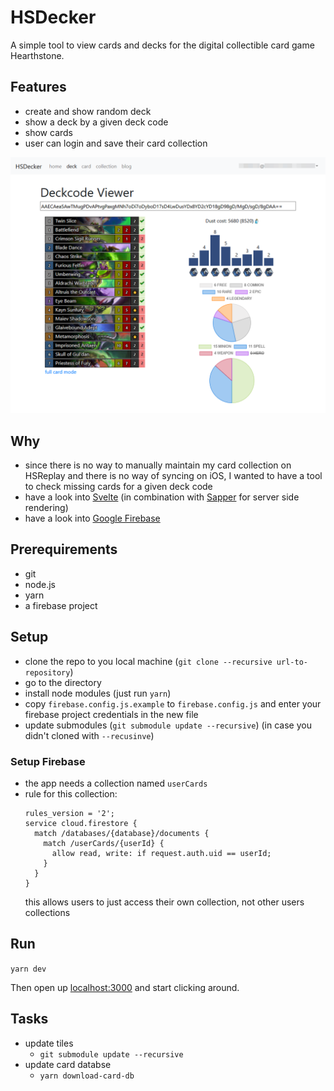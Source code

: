 # HSDecker

A simple tool to view cards and decks for the digital collectible card game Hearthstone.

## Features

- create and show random deck
- show a deck by a given deck code
- show cards
- user can login and save their card collection

![Screenshot](static/img/screenshot.png?raw=true)

## Why

- since there is no way to manually maintain my card collection on HSReplay and there is no way of
  syncing on iOS, I wanted to have a tool to check missing cards for a given deck code
- have a look into [Svelte](https://svelte.dev/) (in combination with [Sapper](https://sapper.svelte.dev)
  for server side rendering)
- have a look into [Google Firebase](https://firebase.google.com/)

## Prerequirements

- git
- node.js
- yarn
- a firebase project

## Setup

- clone the repo to you local machine (`git clone --recursive url-to-repository`)
- go to the directory
- install node modules (just run `yarn`)
- copy `firebase.config.js.example` to `firebase.config.js` and enter your firebase project credentials
  in the new file
- update submodules (`git submodule update --recursive`) (in case you didn't cloned with `--recusinve`)

### Setup Firebase

- the app needs a collection named `userCards`
- rule for this collection:
  ```
  rules_version = '2';
  service cloud.firestore {
    match /databases/{database}/documents {
      match /userCards/{userId} {
        allow read, write: if request.auth.uid == userId;
      }
    }
  }
  ```
  this allows users to just access their own collection, not other users collections

## Run

`yarn dev`

Then open up [localhost:3000](http://localhost:3000) and start clicking around.

## Tasks

- update tiles
  - `git submodule update --recursive`
- update card databse
  - `yarn download-card-db`
